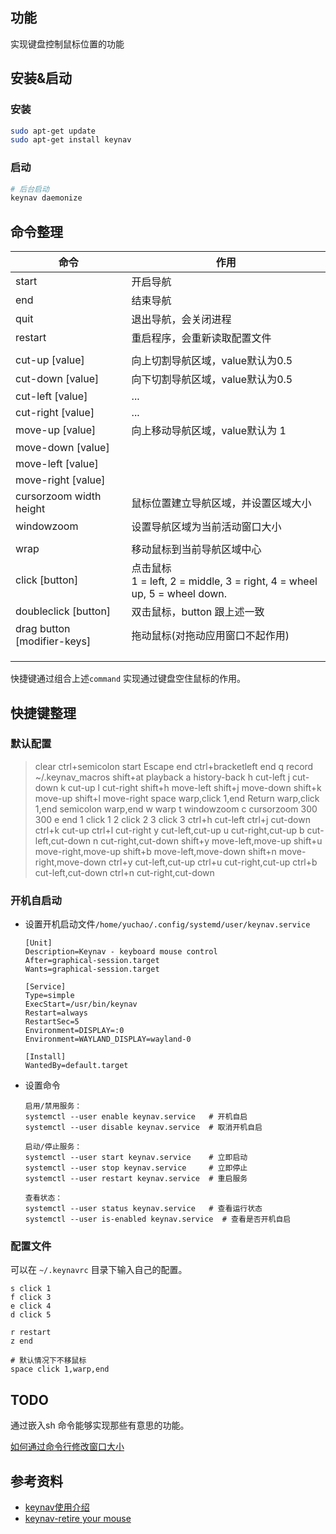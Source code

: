 ## 功能

实现键盘控制鼠标位置的功能



## 安装&启动

### 安装

```bash
sudo apt-get update
sudo apt-get install keynav
```

### 启动

```bash
# 后台启动
keynav daemonize
```



## 命令整理

| 命令                        | 作用                                                         |
| --------------------------- | ------------------------------------------------------------ |
| start                       | 开启导航                                                     |
| end                         | 结束导航                                                     |
| quit                        | 退出导航，会关闭进程                                         |
| restart                     | 重启程序，会重新读取配置文件                                 |
|                             |                                                              |
| cut-up [value]              | 向上切割导航区域，value默认为0.5                             |
| cut-down [value]            | 向下切割导航区域，value默认为0.5                             |
| cut-left [value]            | ...                                                          |
| cut-right [value]           | ...                                                          |
| move-up [value]             | 向上移动导航区域，value默认为 1                              |
| move-down [value]           |                                                              |
| move-left [value]           |                                                              |
| move-right [value]          |                                                              |
| cursorzoom width height     | 鼠标位置建立导航区域，并设置区域大小                         |
| windowzoom                  | 设置导航区域为当前活动窗口大小                               |
|                             |                                                              |
| wrap                        | 移动鼠标到当前导航区域中心                                   |
| click [button]              | 点击鼠标<br/>1 = left, 2 = middle, 3 = right, 4 = wheel up, 5 = wheel down. |
| doubleclick [button]        | 双击鼠标，button 跟上述一致                                  |
| drag button [modifier-keys] | 拖动鼠标(对拖动应用窗口不起作用)                             |
|                             |                                                              |
|                             |                                                              |
|                             |                                                              |



快捷键通过组合上述`command` 实现通过键盘空住鼠标的作用。



## 快捷键整理

### 默认配置

> clear
> ctrl+semicolon start
> Escape end
> ctrl+bracketleft end
> q record ~/.keynav_macros
> shift+at playback
> a history-back
> h cut-left
> j cut-down
> k cut-up
> l cut-right
> shift+h move-left
> shift+j move-down
> shift+k move-up
> shift+l move-right
> space warp,click 1,end
> Return warp,click 1,end
> semicolon warp,end
> w warp
> t windowzoom
> c cursorzoom 300 300
> e end
> 1 click 1
> 2 click 2
> 3 click 3
> ctrl+h cut-left
> ctrl+j cut-down
> ctrl+k cut-up
> ctrl+l cut-right
> y cut-left,cut-up
> u cut-right,cut-up
> b cut-left,cut-down
> n cut-right,cut-down
> shift+y move-left,move-up
> shift+u move-right,move-up
> shift+b move-left,move-down
> shift+n move-right,move-down
> ctrl+y cut-left,cut-up
> ctrl+u cut-right,cut-up
> ctrl+b cut-left,cut-down
> ctrl+n cut-right,cut-down


### 开机自启动

- 设置开机启动文件`/home/yuchao/.config/systemd/user/keynav.service`
    ```
    [Unit]
    Description=Keynav - keyboard mouse control
    After=graphical-session.target
    Wants=graphical-session.target

    [Service]
    Type=simple
    ExecStart=/usr/bin/keynav
    Restart=always
    RestartSec=5
    Environment=DISPLAY=:0
    Environment=WAYLAND_DISPLAY=wayland-0

    [Install]
    WantedBy=default.target
    ```
- 设置命令
    ```
    启用/禁用服务：
    systemctl --user enable keynav.service   # 开机自启
    systemctl --user disable keynav.service  # 取消开机自启

    启动/停止服务：
    systemctl --user start keynav.service    # 立即启动
    systemctl --user stop keynav.service     # 立即停止
    systemctl --user restart keynav.service  # 重启服务

    查看状态：
    systemctl --user status keynav.service   # 查看运行状态
    systemctl --user is-enabled keynav.service  # 查看是否开机自启
    ```

### 配置文件

可以在 `~/.keynavrc` 目录下输入自己的配置。

```
s click 1
f click 3
e click 4
d click 5

r restart
z end

# 默认情况下不移鼠标
space click 1,warp,end

```


## TODO 

通过嵌入sh 命令能够实现那些有意思的功能。

[如何通过命令行修改窗口大小](https://unix.stackexchange.com/questions/43106/how-to-set-window-size-and-location-of-an-application-on-screen-via-command-line)




## 参考资料

* [keynav使用介绍](https://github.com/jordansissel/keynav/blob/master/keynav.pod)
* [keynav-retire your mouse](https://www.semicomplete.com/projects/keynav/)





